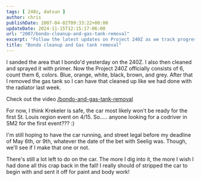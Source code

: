 ```yaml
---
tags: [ 240z, datsun ]
author: chris
publishDate: 2007-04-02T09:33:22+00:00
updateDate: 2024-11-15T12:15:17-06:00
url: "2007/bondo-cleanup-and-gas-tank-removal"
excerpt: "Follow the latest updates on Project 240Z as we track progress from bondo and primer application to gas tank removal and upcoming deadlines."
title: "Bondo cleanup and Gas tank removal"
---
```


I sanded the area that I bondo'd yesterday on the 240Z. I also then cleaned and sprayed it with primer. Now the Project 240Z officially consists of 6, count them 6, colors. Blue, orange, white, black, brown, and grey. After that I removed the gas tank so I can have that cleaned up like we had done with the radiator last week. 

Check out the video [/bondo-and-gas-tank-removal](/bondo-and-gas-tank-removal)

For now, I think Krekeler is safe, the car most likely won't be ready for the first St. Louis region event on 4/15. So..... anyone looking for a codriver in SM2 for the first event??? :)

I'm still hoping to have the car running, and street legal before my deadline of May 6th, or 9th, whatever the date of the bet with Seelig was. Though, we'll see if I make that one or not.

There's still a lot left to do on the car. The more I dig into it, the more I wish I had done all this crap back in the fall! I really should of stripped the car to begin with and sent it off for paint and body work!

